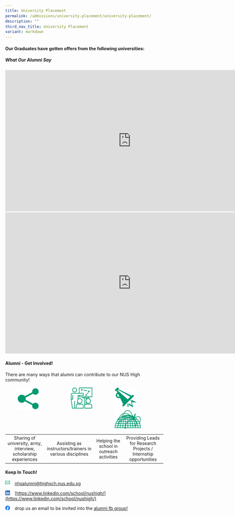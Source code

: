 ```yaml
---
title: University Placement
permalink: /admissions/university-placement/university-placement/
description: ""
third_nav_title: University Placement
variant: markdown
---
```

#### **Our Graduates have gotten offers from the following universities:**





##### **What Our Alumni Say**

<iframe width="800" height="450" src="https://www.youtube.com/embed/OJPkAUGwUkY" title="A Chat with Alumni from Class of 2012" frameborder="0" allow="accelerometer; autoplay; clipboard-write; encrypted-media; gyroscope; picture-in-picture; web-share" allowfullscreen=""></iframe>

<iframe width="800" height="450" src="https://www.youtube.com/embed/jW2rqc-lZPs" title="Catching up with UK Alumni" frameborder="0" allow="accelerometer; autoplay; clipboard-write; encrypted-media; gyroscope; picture-in-picture; web-share" allowfullscreen=""></iframe>

#### **Alumni - Get Involved!**
There are many ways that alumni can contribute to our NUS High community!

<img src="/images/alumni1.png" style="width:15%;margin-right:95px;margin-left:35px;" align="left">
<img src="/images/alumni2.png" style="width:15%;margin-right:65px;" align="left">
<img src="/images/alumni3.png" style="width:15%;margin-right:55px;" align="left">
<img src="/images/alumni4.png" style="width:18%;margin-right:25px;" align="left">

<br clear="left">

|  |  |  |  |
|:---:|:---:|:---:|:---:|
| Sharing of university, army, interview, scholarship experiences | Assisting as instructors/trainers in various disciplines | Helping the school in outreach activities | Providing Leads for Research Projects / Internship opportunities |

#### **Keep In Touch!**

<img src="/images/alumni5.png" style="width:3%;margin-right:15px;" align="left"> [nhsalumni@highsch.nus.edu.sg](mailto:nhsalumni@highsch.nus.edu.sg)

<img src="/images/alumni6.png" style="width:3%;margin-right:15px;" align="left"> [https://www.linkedin.com/school/nushigh/](https://www.linkedin.com/school/nushigh/)

<img src="/images/alumni7.png" style="width:3%;margin-right:15px;" align="left"> drop us an email to be invited into the&nbsp;[alumni fb group!](https://www.facebook.com/NUSHighSchool/)
